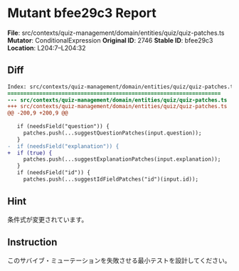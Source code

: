 # Mutant bfee29c3 Report

**File**: src/contexts/quiz-management/domain/entities/quiz/quiz-patches.ts
**Mutator**: ConditionalExpression
**Original ID**: 2746
**Stable ID**: bfee29c3
**Location**: L204:7–L204:32

## Diff

```diff
Index: src/contexts/quiz-management/domain/entities/quiz/quiz-patches.ts
===================================================================
--- src/contexts/quiz-management/domain/entities/quiz/quiz-patches.ts	original
+++ src/contexts/quiz-management/domain/entities/quiz/quiz-patches.ts	mutated #2746
@@ -200,9 +200,9 @@
 
   if (needsField("question")) {
     patches.push(...suggestQuestionPatches(input.question));
   }
-  if (needsField("explanation")) {
+  if (true) {
     patches.push(...suggestExplanationPatches(input.explanation));
   }
   if (needsField("id")) {
     patches.push(...suggestIdFieldPatches("id")(input.id));
```

## Hint

条件式が変更されています。

## Instruction

このサバイブ・ミューテーションを失敗させる最小テストを設計してください。
